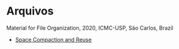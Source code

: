 # Arquivos
Material for File Organization, 2020, ICMC-USP, São Carlos, Brazil

- [Space Compaction and Reuse](https://github.com/yasmin-araujo/Arquivos/blob/master/Compactacao_e_Reuso_de_Espaco.md)
